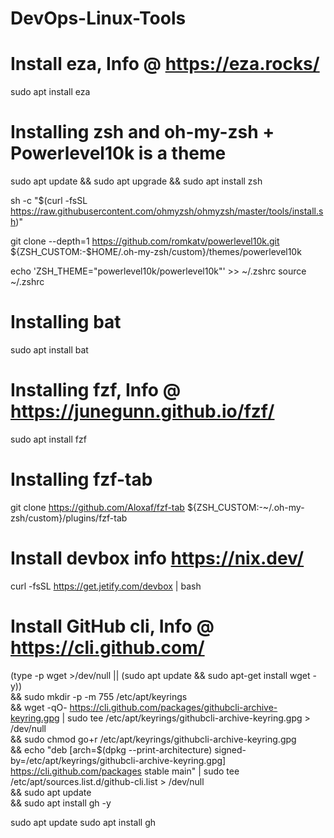 # DevOps-Linux-Tools

# Install eza, Info @ https://eza.rocks/

sudo apt install eza

# Installing zsh  and oh-my-zsh + Powerlevel10k is a theme

sudo apt update && sudo apt upgrade && sudo apt install zsh

sh -c "$(curl -fsSL https://raw.githubusercontent.com/ohmyzsh/ohmyzsh/master/tools/install.sh)"

git clone --depth=1 https://github.com/romkatv/powerlevel10k.git ${ZSH_CUSTOM:-$HOME/.oh-my-zsh/custom}/themes/powerlevel10k

echo 'ZSH_THEME="powerlevel10k/powerlevel10k"' >> ~/.zshrc
source ~/.zshrc
# Installing bat

sudo apt install bat

# Installing fzf, Info @ https://junegunn.github.io/fzf/

sudo apt install fzf

# Installing fzf-tab 

git clone https://github.com/Aloxaf/fzf-tab ${ZSH_CUSTOM:-~/.oh-my-zsh/custom}/plugins/fzf-tab

# Install devbox info https://nix.dev/ 

curl -fsSL https://get.jetify.com/devbox | bash

# Install GitHub cli, Info @ https://cli.github.com/

(type -p wget >/dev/null || (sudo apt update && sudo apt-get install wget -y)) \
&& sudo mkdir -p -m 755 /etc/apt/keyrings \
&& wget -qO- https://cli.github.com/packages/githubcli-archive-keyring.gpg | sudo tee /etc/apt/keyrings/githubcli-archive-keyring.gpg > /dev/null \
&& sudo chmod go+r /etc/apt/keyrings/githubcli-archive-keyring.gpg \
&& echo "deb [arch=$(dpkg --print-architecture) signed-by=/etc/apt/keyrings/githubcli-archive-keyring.gpg] https://cli.github.com/packages stable main" | sudo tee /etc/apt/sources.list.d/github-cli.list > /dev/null \
&& sudo apt update \
&& sudo apt install gh -y

sudo apt update
sudo apt install gh









